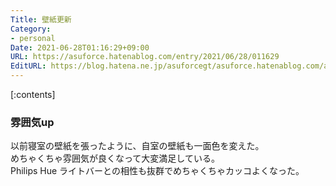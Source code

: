```yaml
---
Title: 壁紙更新
Category:
- personal
Date: 2021-06-28T01:16:29+09:00
URL: https://asuforce.hatenablog.com/entry/2021/06/28/011629
EditURL: https://blog.hatena.ne.jp/asuforcegt/asuforce.hatenablog.com/atom/entry/26006613780726102
---
```


[:contents]

### 雰囲気up

以前寝室の壁紙を張ったように、自室の壁紙も一面色を変えた。  
めちゃくちゃ雰囲気が良くなって大変満足している。  
Philips Hue ライトバーとの相性も抜群でめちゃくちゃカッコよくなった。


